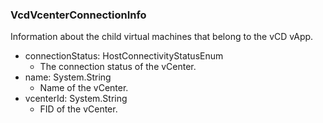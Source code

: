 ### VcdVcenterConnectionInfo
Information about the child virtual machines that belong to the vCD vApp.

- connectionStatus: HostConnectivityStatusEnum
  - The connection status of the vCenter.
- name: System.String
  - Name of the vCenter.
- vcenterId: System.String
  - FID of the vCenter.
